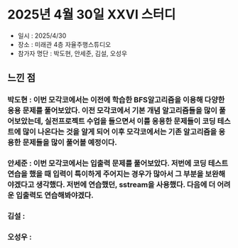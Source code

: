 # 2025년 4월 30일 XXVI 스터디

- 일시 : 2025/4/30
- 장소 : 미래관 4층 자율주행스튜디오
- 참가자 명단 : 박도현, 안세준, 김설, 오성우

## 느낀 점

### 박도현 : 이번 모각코에서는 이전에 학습한 BFS알고리즘을 이용해 다양한 응용 문제를 풀어보았다. 이전 모각코에서 기본 개념 알고리즘들을 많이 풀어보았는데, 실전프로젝트 수업을 들으면서 이를 응용한 문제들이 코딩 테스트에 많이 나온다는 것을 알게 되어 이후 모각코에서는 기존 알고리즘을 응용한 문제들을 많이 풀어볼 예정이다.

### 안세준 : 이번 모각코에서는 입출력 문제를 풀어보았다. 저번에 코딩 테스트 연습을 했을 때 입력이 특이하게 주어지는 경우가 많아서 그 부분을 보완해야겠다고 생각했다. 저번에 연습했던, sstream을 사용했다. 다음에 더 어려운 입출력도 연습해봐야겠다.

### 김설 : 

### 오성우 : 
